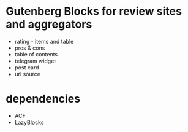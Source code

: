 # Gutenberg Blocks for review sites and aggregators

- rating - items and table
- pros & cons
- table of contents
- telegram widget
- post card
- url source

# dependencies
- ACF
- LazyBlocks
